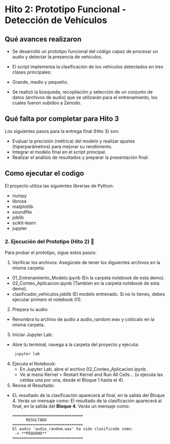 # Hito 2: Prototipo Funcional - Detección de Vehículos

## Qué avances realizaron

* Se desarrolló un prototipo funcional del código capaz de procesar un audio y detectar la presencia de vehículos.
* El script implementa la clasificación de los vehículos detectados en tres clases principales:
* Grande, medio y pequeño.

* Se realizó la búsqueda, recopilación y selección de un conjunto de datos (archivos de audio) que se utilizarán para el entrenamiento, los cuales fueron subidos a Zenodo.

## Qué falta por completar para Hito 3

Los siguientes pasos para la entrega final (Hito 3) son:

* Evaluar la precisión (métrica) del modelo y realizar ajustes (hiperparámetros) para mejorar su rendimiento.
* Integrar el modelo final en el script principal.
* Realizar el análisis de resultados y preparar la presentación final.

## Como ejecutar el codigo

El proyecto utiliza las siguientes librerias de Python:
* numpy
* librosa
* matplotlib
* soundfile
* joblib
* scikit-learn
* jupyter

### 2. Ejecución del Prototipo (Hito 2) 🚗

Para probar el prototipo, sigue estos pasos:

1. Verificar los archivos: Asegúrate de tener los diguientes archivos en la misma carpeta:
* 01_Entrenamiento_Modelo.ipynb (En la carpeta notebook de esta demo).
* 02_Conteo_Aplicacion.ipynb (Tambien en la carpeta notebook de esta demo).
* clasificador_vehiculos.joblib (El modelo entrenado. Si no lo tienes, debes ejecutar primero el notebook 01).
2. Prepara tu audio:
  *  Renombra tu archivo de audio a audio_random.wav y colócalo en la misma carpeta.
3. Iniciar Jupyter Lab:
* Abre tu terminal, navega a la carpeta del proyecto y ejecuta:
  ```bash
   jupyter lab
  ```
4. Ejecuta el Notebook:
   * En Jupyter Lab, abre el archivo 02_Conteo_Aplicacion.ipynb .
   * Ve al menú Kernel > Restart Kernel and Run All Cells... (o ejecuta las celdas una por una, desde el Bloque 1 hasta el 4).
5. Revisa el Resultado:
* EL resultado de la clasificación aparecerá al final, en la salida del Bloque 4. Verás un mensaje como:
El resultado de la clasificación aparecerá al final, en la salida del **Bloque 4**. Verás un mensaje como:

    ```
    ===============================
          RESULTADO 
    ===============================
    El audio 'audio_random.wav' ha sido clasificado como:
     -> **PEQUENO**
    ===============================
    ```

